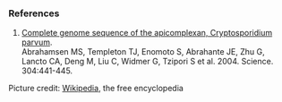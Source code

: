 ### References

1.  [Complete genome sequence of the apicomplexan, Cryptosporidium
    parvum](http://europepmc.org/abstract/MED/15044751).\
    Abrahamsen MS, Templeton TJ, Enomoto S, Abrahante JE, Zhu G, Lancto
    CA, Deng M, Liu C, Widmer G, Tzipori S et al. 2004. Science.
    304:441-445.

Picture credit:
[Wikipedia](https://commons.wikimedia.org/wiki/File:Cryptosporidium_parvum_01.jpg),
the free encyclopedia

